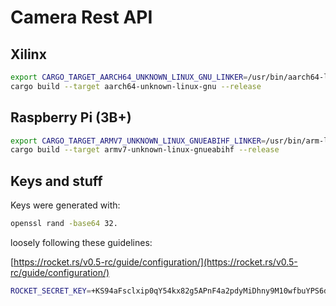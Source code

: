 # Camera Rest API

## Xilinx

```bash
export CARGO_TARGET_AARCH64_UNKNOWN_LINUX_GNU_LINKER=/usr/bin/aarch64-linux-gnu-gcc
cargo build --target aarch64-unknown-linux-gnu --release
```

## Raspberry Pi (3B+)

```bash
export CARGO_TARGET_ARMV7_UNKNOWN_LINUX_GNUEABIHF_LINKER=/usr/bin/arm-linux-gnueabihf-gcc
cargo build --target armv7-unknown-linux-gnueabihf --release
```

## Keys and stuff

Keys were generated with:

```bash
openssl rand -base64 32.
```

loosely following these guidelines:

[https://rocket.rs/v0.5-rc/guide/configuration/](https://rocket.rs/v0.5-rc/guide/configuration/)

```bash
ROCKET_SECRET_KEY=+KS94aFsclxip0qY54kx82g5APnF4a2pdyMiDhny9M10wfbuYPS6dZp1OaaKTceo5WDCUbWaNqD1Z8v3tEEfOg== ./target/release/pisat-api
```
